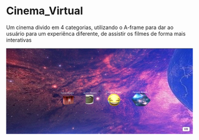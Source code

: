 # Cinema_Virtual
Um cinema divido em 4 categorias, utilizando o A-frame para dar ao usuário para um experiênca diferente, de assistir os filmes de forma mais interativas

![Image](https://github.com/Dinos-s/Cinema_Virtual/blob/master/images/base.png "modelo")